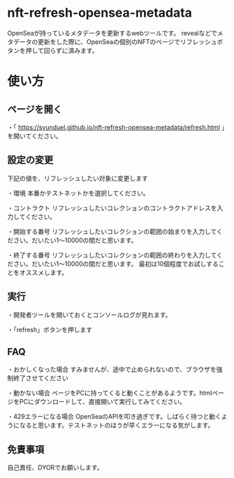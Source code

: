 # nft-refresh-opensea-metadata
OpenSeaが持っているメタデータを更新するwebツールです。
revealなどでメタデータの更新をした際に、OpenSeaの個別のNFTのページでリフレッシュボタンを押して回らずに済みます。

# 使い方

## ページを開く

・「 https://syunduel.github.io/nft-refresh-opensea-metadata/refresh.html 」を開いてください。

## 設定の変更
下記の値を、リフレッシュしたい対象に変更します

・環境
本番かテストネットかを選択してください。

・コントラクト
リフレッシュしたいコレクションのコントラクトアドレスを入力してください。

・開始する番号
リフレッシュしたいコレクションの範囲の始まりを入力してください。だいたい1〜10000の間だと思います。

・終了する番号
リフレッシュしたいコレクションの範囲の終わりを入力してください。だいたい1〜10000の間だと思います。
最初は10個程度でお試しすることをオススメします。

## 実行
・開発者ツールを開いておくとコンソールログが見れます。

・「refresh」ボタンを押します

## FAQ
・おかしくなった場合
すみませんが、途中で止められないので、ブラウザを強制終了させてください

・動かない場合
ページをPCに持ってくると動くことがあるようです。htmlページをPCにダウンロードして、直接開いて実行してみてください。

・429エラーになる場合
OpenSeaのAPIを叩き過ぎです。しばらく待つと動くようになると思います。テストネットのほうが早くエラーになる気がします。

## 免責事項
自己責任、DYORでお願いします。





